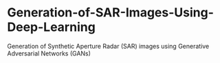 # Generation-of-SAR-Images-Using-Deep-Learning
Generation of Synthetic Aperture Radar (SAR) images using Generative Adversarial Networks (GANs)
